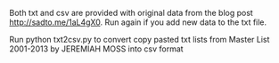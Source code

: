 
Both txt and csv are provided with original data from the blog post http://sadto.me/1aL4gX0. Run again if you add new data to the txt file.

Run python txt2csv.py to convert copy pasted txt lists from Master List 2001-2013 by JEREMIAH MOSS into csv format

